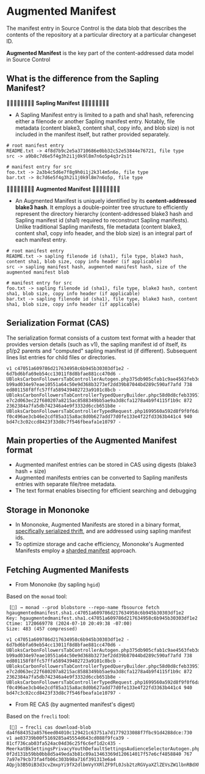 # Augmented Manifest

The manifest entry in Source Control is the data blob that describes the contents of the repository at a particular directory at a particular changeset ID.

**Augmented Manifest** is the key part of the content-addressed data model in Source Control

## What is the difference from the Sapling Manifest?

🌲🌲🌲🌲🌲🌲🌲🌲 **Sapling Manifest** 🌲🌲🌲🌲🌲🌲🌲🌲

* A Sapling Manifest entry is limited to a path and sha1 hash, referencing either a filenode or another Sapling manifest entry.
Notably, file metadata (content blake3, content sha1, copy info, and blob size) is not included in the manifest itself, but rather provided separately.


```
# root manifest entry
README.txt -> 4f8d7b9c2e5a3710686e0bb32c52e53844e76721, file type
src -> a9b8c7d6e5f4g3h2i1j0k9l8m7n6o5p4q3r2s1t
```

```
# manifest entry for src
foo.txt -> 2a3b4c5d6e7f8g9h0i1j2k3l4m5n6o, file type
bar.txt -> 8c7d6e5f4g3h2i1j0k9l8m7n6o5p, file type
```

🌳🌳🌳🌳🌳🌳🌳🌳 **Augmented Manifest** 🌳🌳🌳🌳🌳🌳🌳🌳
* An Augmented Manifest is uniquely identified by its **content-addressed blake3 hash**.
It employs a double-pointer tree structure to efficiently represent the directory hierarchy (content-addressed blake3 hash and Sapling manifest id (sha1) required to reconstruct Sapling manifests).
Unlike traditional Sapling manifests, file metadata (content blake3, content sha1, copy info header, and the blob size) is an integral part of each manifest entry.

```
# root manifest entry
README.txt -> sapling filenode id (sha1), file type, blake3 hash, content sha1, blob size, copy info header (if applicable)
src -> sapling manifest hash, augmented manifest hash, size of the augmented manifest blob
```

```
# manifest entry for src
foo.txt -> sapling filenode id (sha1), file type, blake3 hash, content sha1, blob size, copy info header (if applicable)
bar.txt -> sapling filenode id (sha1), file type, blake3 hash, content sha1, blob size, copy info header (if applicable)
```

## Serialization Format (CAS)

The serialization format consists of a custom text format with a header that provides version details (such as v1), the sapling manifest id of itself, its p1/p2 parents and "computed" sapling manifest id (if different).
Subsequent lines list entries for child files or directories.

```
v1 c47051a609786d217634958c6b945b30303df1e2 - 6d7bd6bfa69eb54cc13011f8d8bfae881cc470d6 -
UBloksCarbonFollowersTabControllerAutogen.php375db905cfab1c9ae4563feb3d6fc250a9135f18r b99ad034e97eae10551a64c50e9d368b3273ef2dd39b87044bd289c590af7afd 738 ed801158f8ffc57ffa589439402723a9101c8bcb -
UBloksCarbonFollowersTabControllerTypedQueryBuilder.phpc58d0d8cfeb33951748cf9d412ee32fbef808040r e7c2d063ec22f680207a8215ac8588349bb5ae9a3d8cfa1278a4b9f4115f1b9c 872 2362384a7fa5db742346a4e9f3332d6ccb651b8e -
UBloksCarbonFollowersTabControllerTypedRequest.php1699560a592d8f9f0f6dac9cc19fc9a3932845c2r f0c496ae3cb46e2cdf85a315a8ac8d0b627add77d0fe133e4f22fd3363b441c4 940 bd47c3c02ccd8423f33d8c7f546fbeafa1e10797 -
```

## Main properties of the Augmented Manifest format

* Augmented manifest entries can be stored in CAS using digests (blake3 hash + size)
* Augmented manifests entries can be converted to Sapling manifests entries with separate file/tree metadata.
* The text format enables bisecting for efficient searching and debugging

## Storage in Mononoke

* In Mononoke, Augmented Manifests are stored in a binary format, [specifically serialized thrift](https://www.internalfb.com/code/fbsource/[95f0848f732fb330970d48c0c350557f1f3f7472]/fbcode/eden/mononoke/mercurial/types/if/mercurial_thrift.thrift?lines=90), and are addressed using sapling manifest ids.
* To optimize storage and cache efficiency, Mononoke's Augmented Manifests employ a [sharded manifest](https://fb.workplace.com/groups/scm.mononoke/permalink/2371492546546640/) approach.

## Fetching Augmented Manifests

* From Mononoke (by sapling `hgid`)

Based on the `monad` tool:
```
 [🍊] → monad --prod blobstore --repo-name fbsource fetch hgaugmentedmanifest.sha1.c47051a609786d217634958c6b945b30303df1e2
Key: hgaugmentedmanifest.sha1.c47051a609786d217634958c6b945b30303df1e2
Ctime: 1720669778 (2024-07-10 20:49:38 -07:00)
Size: 483 (457 compressed)

v1 c47051a609786d217634958c6b945b30303df1e2 - 6d7bd6bfa69eb54cc13011f8d8bfae881cc470d6 -
UBloksCarbonFollowersTabControllerAutogen.php375db905cfab1c9ae4563feb3d6fc250a9135f18r b99ad034e97eae10551a64c50e9d368b3273ef2dd39b87044bd289c590af7afd 738 ed801158f8ffc57ffa589439402723a9101c8bcb -
UBloksCarbonFollowersTabControllerTypedQueryBuilder.phpc58d0d8cfeb33951748cf9d412ee32fbef808040r e7c2d063ec22f680207a8215ac8588349bb5ae9a3d8cfa1278a4b9f4115f1b9c 872 2362384a7fa5db742346a4e9f3332d6ccb651b8e -
UBloksCarbonFollowersTabControllerTypedRequest.php1699560a592d8f9f0f6dac9cc19fc9a3932845c2r f0c496ae3cb46e2cdf85a315a8ac8d0b627add77d0fe133e4f22fd3363b441c4 940 bd47c3c02ccd8423f33d8c7f546fbeafa1e10797 -
```

* From RE CAS (by augmented manifest's digest)

Based on the `frecli` tool:
```
 [🍋] → frecli cas download-blob da4f684352a8576eed04010c129421c63751a7d1779233088f7fbc91d4288dce:730
v1 ae83739b00f5169285a45554d643cd088f9fca39 - 81cf736cab03fa524ac04d36c25f6c6ef1d2c435 -
MeerkatBkSettingsPrivacyYouthDefaultSettingsAudienceSelectorAutogen.phpd71db74337ef07b0c3dc3bdb1b53bfc7faf5e7edr 0f2d131b59bb0bb8d5a49eda3b81c09a13463369d120614017f57e6cf4858840 767 7a97e79cb73fa4fb06c303b98a716f391313e6a4 AQpjb3B5OiB3d3cvZmxpYi9fX2dlbmVyYXRlZF9fL0Jsb2tzRGVyaXZlZEVsZW1lbnRBdXRvZ2VuTWVlcmthdFN0ZXAvc2luZ2xlX3NvdXJjZS94aHBfYmtfX3NldHRpbmdzX19wcml2YWN5X195b3V0aF9kZWZhdWx0X3NldHRpbmdzX19hdWRpZW5jZV9zZWxlY3Rvci9CbG9rc0Rlcml2ZWRFbGVtZW50QXV0b2dlbkFydGlmYWN0L01lZXJrYXRCa1NldHRpbmdzUHJpdmFjeVlvdXRoRGVmYXVsdFNldHRpbmdzQXVkaWVuY2VTZWxlY3RvckF1dG9nZW4ucGhwCmNvcHlyZXY6IDRkMzMwYTU1ODY3ZDk3YzI1ZWRkNDM3OTkxNzhiM2RkMmZjZDA1OTQKAQo=
```

